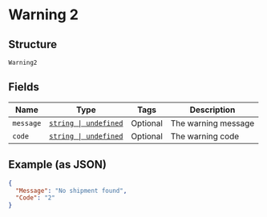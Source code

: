 
# Warning 2

## Structure

`Warning2`

## Fields

| Name | Type | Tags | Description |
|  --- | --- | --- | --- |
| `message` | [`string \| undefined`](../../doc/models/string-enum.md) | Optional | The warning message |
| `code` | [`string \| undefined`](../../doc/models/string-enum.md) | Optional | The warning code |

## Example (as JSON)

```json
{
  "Message": "No shipment found",
  "Code": "2"
}
```

